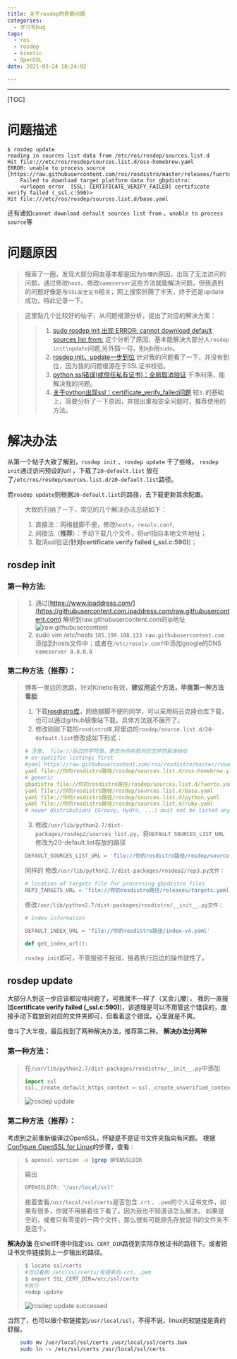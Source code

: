 ```yaml
---
title: 关于rosdep的奇葩问题
categories:
  - 学习写bug
tags:
  - ros
  - rosdep
  - kinetic
  - OpenSSL
date: 2021-03-24 18:24:02

---
```


---

[TOC]

# 问题描述

``` base
$ rosdep update
reading in sources list data from /etc/ros/rosdep/sources.list.d
Hit file:///etc/ros/rosdep/sources.list.d/osx-homebrew.yaml
ERROR: unable to process source [https://raw.githubusercontent.com/ros/rosdistro/master/releases/fuerte.yaml]:
	Failed to download target platform data for gbpdistro:
	<urlopen error  [SSL: CERTIFICATE_VERIFY_FAILED] certificate verify failed (_ssl.c:590)>
Hit file:///etc/ros/rosdep/sources.list.d/base.yaml

```

还有诸如`cannot download default sources list from` 、`unable to process source`等

# 问题原因

> 搜索了一圈，发现大部分网友基本都是因为`你懂的`原因，出现了无法访问的问题，通过修改`host`、修改`nameserver`这些方法就能解决问题，但我遇到的问题好像是与`SSL安全证书`相关，网上搜索折腾了半天，终于还是update成功，特此记录一下。

> 这里贴几个比较好的帖子，从问题根源分析，提出了对应的解决方案：
>
> >1. [sudo rosdep init 出现 ERROR: cannot download default sources list from:](https://blog.csdn.net/nanianwochengshui/article/details/105702188)
> >   这个分析了原因，基本能解决大部分人`rosdep init\update`问题,另外插一句，别xjb用`sudo`。
> >2. [rosdep init、update一步到位](https://blog.csdn.net/baidu_28975749/article/details/114694015?utm_medium=distribute.pc_relevant.none-task-blog-baidujs_title-1&spm=1001.2101.3001.4242) 
> >   针对我的问题看了一下，并没有到位，因为我的问题根源在于SSL证书校验。
> >3. [python ssl错误(或信任私有证书)：全局取消验证](https://blog.csdn.net/blances/article/details/105970354)
> >   干净利落，能解决我的问题。
> >4. [关于python出现ssl：certificate_verify_failed问题](https://blog.csdn.net/yixieling4397/article/details/79861379)
> >   较`3.`的基础上，简要分析了一下原因，并提出重视安全问题时，推荐使用的方法。



# 解决办法

从第一个帖子大致了解到，`rosdep init` 、`rosdep update` 干了些啥。
`rosdep init`通过访问预设的url ，下载了`20-default.list` 放在了`/etc/ros/rosdep/sources.list.d/20-default.list`路径。

而`rosdep update`则根据`20-default.list`的路径，去下载更新其余配置。


> 大致的归纳了一下，常见的几个解决办法总结如下：
>
> 1. 直接法：网络腿脚不便，修改`hosts`，`resolv.conf`;
> 2. 间接法（**推荐**）：手动下载几个文件，将url指向本地文件地址；
> 3. 取消ssl验证(**针对certificate verify failed (_ssl.c:590)**)；

   ## rosdep init

   ###  第一种方法:

   > 1. 通过[https://www.ipaddress.com/](https://githubusercontent.com.ipaddress.com/raw.githubusercontent.com)
   >    解析到raw.githubusercontent.com的ip地址
   >    ![raw.githubusercontent](2021-3-24-1616566537676.png)
   > 2. sudo vim /etc/hosts
   >    `185.199.108.133 raw.githubusercontent.com`添加到hosts文件中；或者在`/etc/resolv.conf`中添加google的DNS `nameserver 8.8.8.8`

### 第二种方法（推荐）：

>  博客一里边的思路，针对Kinetic有效，**建议用这个方法，毕竟第一种方法看脸**
>
>  1. 下载[rosdistro库](https://github.com/ros/rosdistro)，网络腿脚不便的同学，可以采用码云克隆仓库下载，也可以通过github镜像站下载，具体方法就不展开了。
>  2. 修改刚刚下载的`rosdistro库`,将里边的`rosdep/source.list.d/20-default.list`修改成如下形式：
>
>  ``` yaml
>  # 注意， file://后边的字符串，更改为你存放对应文件的具体地址
>  # os-specific listings first
>  #yaml https://raw.githubusercontent.com/ros/rosdistro/master/rosdep/osx-homebrew.yaml osx
>  yaml file://你的rosdistro路径/rosdep/sources.list.d/osx-homebrew.yaml osx
>  # generic
>  gbpdistro file://你的rosdistro路径/rosdep/sources.list.d/fuerte.yaml fuerte
>  yaml file://你的rosdistro路径/rosdep/sources.list.d/base.yaml
>  yaml file://你的rosdistro路径/rosdep/sources.list.d/python.yaml
>  yaml file://你的rosdistro路径/rosdep/sources.list.d/ruby.yaml
>  # newer distributions (Groovy, Hydro, ...) must not be listed anymore, they are being fetched from the rosdistro index.yaml instead
>  ```
>
>  3. 修改`/usr/lib/python2.7/dist-packages/rosdep2/sources_list.py`，将`DEFAULT_SOURCES_LIST_URL`修改为20-default.list存放的路径
>
>  ``` python
>  DEFAULT_SOURCES_LIST_URL = 'file://你的rosdistro路径/rosdep/sources.list.d/20-default.list'
>  ```
>
>  同样的
>  修改`/usr/lib/python2.7/dist-packages/rosdep2/rep3.py文件：`
>
>  ``` python
>  # location of targets file for processing gbpdistro files
>  REP3_TARGETS_URL = 'file://你的rosdistro路径/releases/targets.yaml'
>  ```
>
>  修改`/usr/lib/python2.7/dist-packages/rosdistro/__init__.py文件：`
>
>  ``` python
>  # index information
>  
>  DEFAULT_INDEX_URL = 'file://你的rosdistro路径/index-v4.yaml'
>  
>  def get_index_url():
>  ```
>
>  `rosdep init`即可，不管报错不报错，接着执行后边的操作就性了。


## rosdep update

大部分人到这一步应该都没啥问题了，可我就不一样了（叉会儿腰），
我的一直报错**certificate verify failed (_ssl.c:590)**)，讲道理是可以不用管这个错误的，直接手动下载放到对应的文件夹即可，但看着这个错误，心里就是不爽。

奋斗了大半夜，最后找到了两种解决办法，推荐第二种。
**解决办法分两种**

### 第一种方法：

> 在`/usr/lib/python2.7/dist-packages/rosdistro/__init__.py`中添加
>
> ``` python
> import ssl
> ssl._create_default_https_context = ssl._create_unverified_context
> ```
>
> ![rosdep update](2021-3-24-1616569842987.png)

### 第二种方法（推荐）：

考虑到之前重新编译过OpenSSL，怀疑是不是证书文件夹指向有问题。
根据[Configure OpenSSL for Linux](https://docs.microsoft.com/en-us/azure/cognitive-services/speech-service/how-to-configure-openssl-linux?pivots=programming-language-cpp)的步骤，查看 :

>```bash
>$ openssl version -a |grep OPENSSLDIR
>```
>
>输出
>
>```bash
>OPENSSLDIR: "/usr/local/ssl" 
>```
>
>接着查看`/usr/local/ssl/certs`是否包含`.crt` 、`.pem`的个人证书文件，如果有很多，你就不用接着往下看了。因为我也不知道该怎么解决。
>如果是空的，或者只有零星的一两个文件，那么很有可能原先存放证书的文件夹不是这个。

**解决办法**
在shell环境中指定`SSL_CERT_DIR`路径到实际存放证书的路径下。或者把证书文件链接到上一步输出的路径。

>```bash
>$ locate ssl/certs
>#可以看到 /etc/ssl/certs/有很多的.crt、.pem
>$ export SSL_CERT_DIR=/etc/ssl/certs
>#执行
>rodep update 
>
>```
>
>![rosdep update successed](2021-3-24-1616572205910.png)

当然了，也可以做个软链接到`/usr/local/ssl`，不得不说，linux的软链接是真的舒服。

``` bash
	sudo mv /usr/local/ssl/certs /usr/local/ssl/certs.bak
	sudo ln -s /etc/ssl/certs /usr/local/ssl/certs
```


